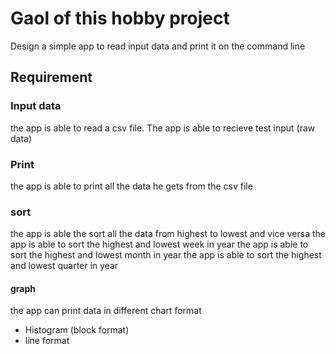 # Gaol of this hobby project
Design a simple app to read input data and print it on the command line

## Requirement

### Input data
the app is able to read a csv file.
The app is able to recieve test input (raw data)

### Print
the app is able to print all the data he gets from the csv file

### sort
the app is able the sort all the data from highest to lowest and vice versa
the app is able to sort the highest and lowest week in year
the app is able to sort the highest and lowest month in year
the app is able to sort the highest and lowest quarter in year

#### graph
 the app can print data in different chart format
  - Histogram (block format)
  - line format